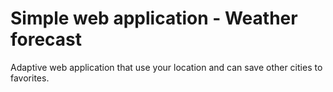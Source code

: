 # Simple web application  - Weather forecast
 Adaptive web application that use your location and can save other cities to favorites.
 